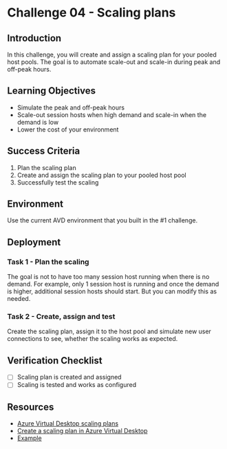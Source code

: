 # Challenge 04 - Scaling plans

## Introduction

In this challenge, you will create and assign a scaling plan for your pooled host pools. The goal is to automate scale-out and scale-in during peak and off-peak hours.

## Learning Objectives

- Simulate the peak and off-peak hours
- Scale-out session hosts when high demand and scale-in when the demand is low
- Lower the cost of your environment

## Success Criteria

1. Plan the scaling plan
2. Create and assign the scaling plan to your pooled host pool
3. Successfully test the scaling

## Environment

Use the current AVD environment that you built in the #1 challenge.

## Deployment

### Task 1 - Plan the scaling
The goal is not to have too many session host running when there is no demand. For example, only 1 session host is running and once the demand is higher, additional session hosts should start. But you can modify this as needed.

### Task 2 - Create, assign and test
Create the scaling plan, assign it to the host pool and simulate new user connections to see, whether the scaling works as expected.

## Verification Checklist

- [ ] Scaling plan is created and assigned
- [ ] Scaling is tested and works as configured

## Resources
- [Azure Virtual Desktop scaling plans](https://learn.microsoft.com/en-us/azure/virtual-desktop/scaling-plan)
- [Create a scaling plan in Azure Virtual Desktop](https://learn.microsoft.com/en-us/azure/virtual-desktop/create-scaling-plan)
- [Example](https://learn.microsoft.com/en-us/azure/virtual-desktop/autoscale-scenarios)